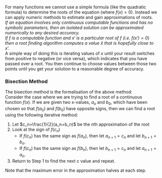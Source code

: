 For many functions we cannot use a simple formula (like the quadratic formula) to determine the roots of the equation (where $f(x)=0$). Instead we can apply numeric methods to estimate and gain approximations of roots.
\
*If an equation involves only continuous computable functions and has no symbolic parameters, then an isolated solution can be approximated numerically to any desired accuracy.*
\
*If $f$ is a computable function and $x'$ is a particular root of $f$ (i.e. $f(x')=0$) then a root finding algorithm computes a value $\hat{x}$ that is hopefully close to $x'$.*
\
A simple way of doing this is iterating values of $x$ until your result switches from positive to negative (or vice versa), which indicates that you have passed over a root. You then continue to choose values between those two points until you get your solution to a reasonable degree of accuracy.
### Bisection Method
The bisection method is the formalisation of the above method:
\
Consider the case where we are trying to find a root of a continuous function $f(x)$. If we are given two x-values, $a_o$ and $b_0$, which have been chosen so that $f(a_0)$ and $f(b_0)$ have opposite signs, then we can find a root using the following iterative method:
1) Let $c_n=\frac{1}{2}(a_n+b_n)$ be the $n$th approximation of the root
2) Look at the sign of $f(c_n)$
	- If $f(c_n)$ has the same sign as $f(a_n)$, then let $a_{n+1}=c_n$ and let $b_{n+1}=b_n$.
	- If $f(c_n)$ has the same sign as $f(b_n)$, then let $b_{n+1}=c_n$ and let $a_{n+1}=a_n$.
3) Return to Step 1 to find the next c value and repeat.

Note that the maximum error in the approximation halves at each step.


